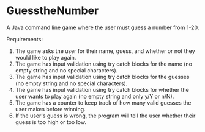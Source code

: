 # GuesstheNumber

A Java command line game where the user must guess a number from 1-20.


Requirements:
1. The game asks the user for their name, guess, and whether or not they would like to play again.
2. The game has input validation using try catch blocks for the name (no empty string and no special characters).
3. The game has input validation using try catch blocks for the guesses (no empty string and no special characters).
4. The game has input validation using try catch blocks for whether the user wants to play again (no empty string and only y/Y or n/N).
5. The game has a counter to keep track of how many valid guesses the user makes before winning.
6. If the user's guess is wrong, the program will tell the user whether their guess is too high or too low.
